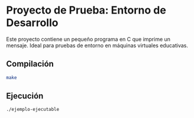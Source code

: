 # Proyecto de Prueba: Entorno de Desarrollo

Este proyecto contiene un pequeño programa en C que imprime un mensaje. Ideal para pruebas de entorno en máquinas virtuales educativas.

## Compilación

```bash
make
```

## Ejecución

```bash
./ejemplo-ejecutable
```